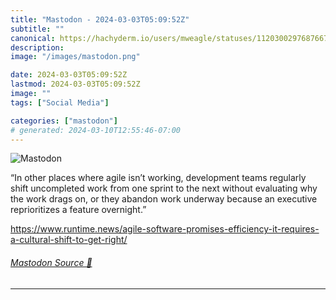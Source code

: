 ```yaml
---
title: "Mastodon - 2024-03-03T05:09:52Z"
subtitle: ""
canonical: https://hachyderm.io/users/mweagle/statuses/112030029768766733
description:
image: "/images/mastodon.png"

date: 2024-03-03T05:09:52Z
lastmod: 2024-03-03T05:09:52Z
image: ""
tags: ["Social Media"]

categories: ["mastodon"]
# generated: 2024-03-10T12:55:46-07:00
---
```

![Mastodon](/images/mastodon.png)

<p>“In other places where agile isn’t working, development teams regularly shift uncompleted work from one sprint to the next without evaluating why the work drags on, or they abandon work underway because an executive reprioritizes a feature overnight.”</p><p><a href="https://www.runtime.news/agile-software-promises-efficiency-it-requires-a-cultural-shift-to-get-right/" target="_blank" rel="nofollow noopener noreferrer" translate="no"><span class="invisible">https://www.</span><span class="ellipsis">runtime.news/agile-software-pr</span><span class="invisible">omises-efficiency-it-requires-a-cultural-shift-to-get-right/</span></a></p>


###### [Mastodon Source 🐘](https://hachyderm.io/@mweagle/112030029768766733)

___
